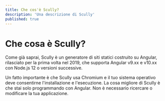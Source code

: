 ```yaml
---
title: Che cos'è Scully?
description: 'Una descrizione di Scully'
published: true
---
```


# Che cosa è Scully?

Come già saprai, Scully è un generatore di siti statici costruito su Angular, rilasciato per la prima volta nel 2019, che supporta Angular v9.xx e v10.xx con Node.js 12 o versioni successive.

Un fatto importante è che Scully usa Chromium e il tuo sistema operativo deve consentirne l'installazione e l'esecuzione. La cosa migliore di Scully è che stai solo programmando con Angular. Non è necessario ricercare o modificare la tua applicazione.
